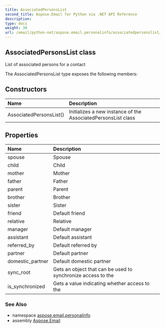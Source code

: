 ```yaml
---
title: AssociatedPersonsList
second_title: Aspose.Email for Python via .NET API Reference
description: 
type: docs
weight: 30
url: /email/python-net/aspose.email.personalinfo/associatedpersonslist/
---
```


## AssociatedPersonsList class

List of associated persons for a contact

The AssociatedPersonsList type exposes the following members:
## Constructors
| Name | Description |
| :- | :- |
|AssociatedPersonsList()|Initializes a new instance of the AssociatedPersonsList class|
## Properties
| Name | Description |
| :- | :- |
|spouse|Spouse|
|child|Child|
|mother|Mother|
|father|Father|
|parent|Parent|
|brother|Brother|
|sister|Sister|
|friend|Default friend|
|relative|Relative|
|manager|Default manager|
|assistant|Default assistant|
|referred_by|Default referred by|
|partner|Default partner|
|domestic_partner|Default domestic partner|
|sync_root|Gets an object that can be used to synchronize access to the|
|is_synchronized|Gets a value indicating whether access to the|

### See Also

* namespace [aspose.email.personalinfo](/email/python-net/aspose.email.personalinfo/)
* assembly [Aspose.Email](/slides/python-net/)

